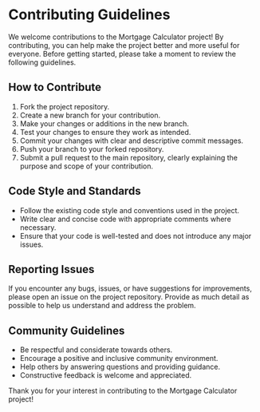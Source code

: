# Contributing Guidelines

We welcome contributions to the Mortgage Calculator project! By contributing, you can help make the project better and more useful for everyone. Before getting started, please take a moment to review the following guidelines.

## How to Contribute

1. Fork the project repository.
2. Create a new branch for your contribution.
3. Make your changes or additions in the new branch.
4. Test your changes to ensure they work as intended.
5. Commit your changes with clear and descriptive commit messages.
6. Push your branch to your forked repository.
7. Submit a pull request to the main repository, clearly explaining the purpose and scope of your contribution.

## Code Style and Standards

- Follow the existing code style and conventions used in the project.
- Write clear and concise code with appropriate comments where necessary.
- Ensure that your code is well-tested and does not introduce any major issues.

## Reporting Issues

If you encounter any bugs, issues, or have suggestions for improvements, please open an issue on the project repository. Provide as much detail as possible to help us understand and address the problem.

## Community Guidelines

- Be respectful and considerate towards others.
- Encourage a positive and inclusive community environment.
- Help others by answering questions and providing guidance.
- Constructive feedback is welcome and appreciated.

Thank you for your interest in contributing to the Mortgage Calculator project!

